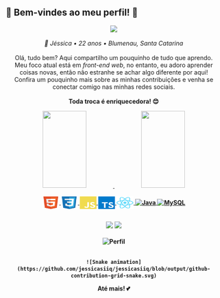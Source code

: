## 🧁 Bem-vindes ao meu perfil! 👋

<p align="center">
  <img src="https://user-images.githubusercontent.com/72312529/134287039-70291126-63ca-4732-85b9-0b4b619c2164.gif" />
</p>

<p align="center">
  <em>📌 Jéssica • 22 anos •  Blumenau, Santa Catarina</em>
  <br><br>Olá, tudo bem? Aqui compartilho um pouquinho de tudo que aprendo. 
  <br>Meu foco atual está em <em>front-end web</em>, no entanto, eu adoro aprender coisas novas, então não estranhe se achar algo diferente por aqui!
<br>Confira um pouquinho mais sobre as minhas contribuições e venha se conectar comigo nas minhas redes sociais. <br><br><strong>Toda troca é enriquecedora!<strong> 😊
</p>
  
  <div align="center">
  <a href="https://github.com/jessicasiiq">
  <img height="180em" width="45%" src="https://github-readme-stats.vercel.app/api?username=jessicasiiq&show_icons=true&theme=onedark&include_all_commits=true&count_private=true"/>
  <img height="180em" width="45%" src="https://github-readme-stats.vercel.app/api/top-langs/?username=jessicasiiq&layout=compact&langs_count=7&theme=onedark"/>
</div>
    <br>
  
<div align="center" style="display: inline_block">
  <img align="center" alt="HTML" height="30" width="40" src="https://raw.githubusercontent.com/devicons/devicon/master/icons/html5/html5-original.svg">
  <img align="center" alt="CSS" height="30" width="40" src="https://raw.githubusercontent.com/devicons/devicon/master/icons/css3/css3-original.svg">
  <img align="center" alt="Javascript" height="30" width="40" src="https://raw.githubusercontent.com/devicons/devicon/master/icons/javascript/javascript-plain.svg">
  <img align="center" alt="Typescript" height="30" width="40" src="https://raw.githubusercontent.com/devicons/devicon/master/icons/typescript/typescript-plain.svg">
  <img align="center" alt="React" height="30" width="40" src="https://raw.githubusercontent.com/devicons/devicon/master/icons/react/react-original.svg">
  <img align="center" alt="Java" height="30" width="40" src="https://cdn.jsdelivr.net/gh/devicons/devicon/icons/java/java-original.svg">
  <img align="center" alt="MySQL" height="30" width="40" src="https://cdn.jsdelivr.net/gh/devicons/devicon/icons/mysql/mysql-original.svg">
</div>
   
## 
    

<section align="center">
  <a href="https://www.linkedin.com/in/jessicassiqueira/" target="_blank"><img src="https://img.shields.io/badge/-LinkedIn-%230077B5?style=for-the-badge&logo=linkedin&logoColor=white" target="_blank"></a> 
   <a href = "mailto:ssiqueirajessica@gmail.com"><img src="https://img.shields.io/badge/-Gmail-%23333?style=for-the-badge&logo=gmail&logoColor=white" target="_blank"></a>
   <br><br><img align="center" alt="Perfil" src="https://cdn.discordapp.com/attachments/790210281967583244/890121975484268615/Webp.net-gifmaker_1.gif">
<br><br>
  
  
    ![Snake animation](https://github.com/jessicasiiq/jessicasiiq/blob/output/github-contribution-grid-snake.svg)
  
 </section> 
    
  <p align="center">Até mais! 💕<p> 
<!--
- 🔭 Hoje eu foco em *front-end*
- 🌱 Estou, atualmente, tentando me aprofundar mais em: *HTML*/*CSS*, *Javascript*, *Typescript* e *React*.
- 📫 Contate-me! → ssiqueirajessica@gmail.com
- 😄 Pronomes: ela/dela

- 🔭 I’m currently working on ...
- 🌱 I’m currently learning ...
- 👯 I’m looking to collaborate on ...
- 🤔 I’m looking for help with ...
- 💬 Ask me about ...
- 📫 How to reach me: ...
- 😄 Pronouns: ...
- ⚡ Fun fact: ...

-->
